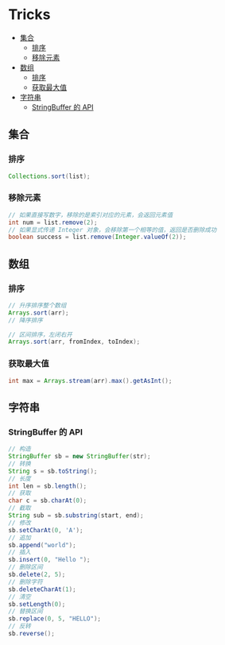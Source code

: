 # Tricks



   * [集合](#集合)
      * [排序](#排序)
      * [移除元素](#移除元素)
   * [数组](#数组)
      * [排序](#排序)
      * [获取最大值](#获取最大值)
   * [字符串](#字符串)
      * [StringBuffer 的 API](#stringbuffer-的-api)



## 集合

### 排序

```java
Collections.sort(list);
```

### 移除元素

```java
// 如果直接写数字，移除的是索引对应的元素，会返回元素值
int num = list.remove(2); 
// 如果显式传递 Integer 对象，会移除第一个相等的值，返回是否删除成功
boolean success = list.remove(Integer.valueOf(2));
```



## 数组

### 排序

```java
// 升序排序整个数组
Arrays.sort(arr);
// 降序排序

// 区间排序，左闭右开
Arrays.sort(arr, fromIndex, toIndex);
```

### 获取最大值

```java
int max = Arrays.stream(arr).max().getAsInt();
```



## 字符串

### StringBuffer 的 API

```java
// 构造
StringBuffer sb = new StringBuffer(str);
// 转换
String s = sb.toString(); 
// 长度
int len = sb.length();  
// 获取
char c = sb.charAt(0);   
// 截取
String sub = sb.substring(start, end);
// 修改
sb.setCharAt(0, 'A');   
// 追加
sb.append("world"); 
// 插入
sb.insert(0, "Hello "); 
// 删除区间
sb.delete(2, 5); 
// 删除字符
sb.deleteCharAt(1); 
// 清空
sb.setLength(0);
// 替换区间
sb.replace(0, 5, "HELLO");
// 反转
sb.reverse();
```





